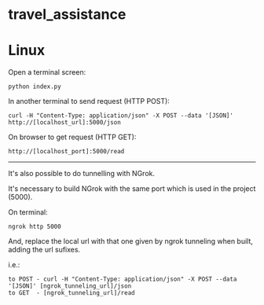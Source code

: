 # travel_assistance


# Linux

Open a terminal screen:

  ```python index.py```

In another terminal to send request (HTTP POST):

  ```curl -H "Content-Type: application/json" -X POST --data '[JSON]' http://[localhost_url]:5000/json```

On browser to get request (HTTP GET):

  ```http://[localhost_port]:5000/read```


---------------------------

It's also possible to do tunnelling with NGrok.

It's necessary to build NGrok with the same port which is used in the project (5000).

On terminal:

  ```ngrok http 5000```

And, replace the local url with that one given by ngrok tunneling when built, adding the url sufixes.

i.e.:

    to POST - curl -H "Content-Type: application/json" -X POST --data '[JSON]' [ngrok_tunneling_url]/json
    to GET  - [ngrok_tunneling_url]/read
